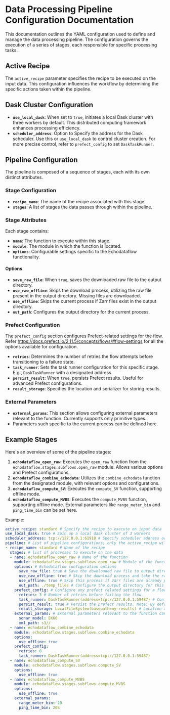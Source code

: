 # Data Processing Pipeline Configuration Documentation

This documentation outlines the YAML configuration used to define and manage the data processing pipeline. The configuration governs the execution of a series of stages, each responsible for specific processing tasks.

## Active Recipe

The `active_recipe` parameter specifies the recipe to be executed on the input data. This configuration influences the workflow by determining the specific actions taken within the pipeline.

## Dask Cluster Configuration

- **`use_local_dask`**: When set to `true`, initiates a local Dask cluster with three workers by default. This distributed computing framework enhances processing efficiency.
- **`scheduler_address`**: Option to Specify the address for the Dask scheduler. Use this or `use_local_dask` to control cluster creation. For more precise control, refer to `prefect_config` to set `DaskTaskRunner`.

## Pipeline Configuration

The pipeline is composed of a sequence of stages, each with its own distinct attributes.

### Stage Configuration

- **`recipe_name`**: The name of the recipe associated with this stage.
- **`stages`**: A list of stages the data passes through within the pipeline.

### Stage Attributes

Each stage contains:

- **`name`**: The function to execute within this stage.
- **`module`**: The module in which the function is located.
- **`options`**: Configurable settings specific to the Echodataflow functionality.

#### Options

- **`save_raw_file`**: When `true`, saves the downloaded raw file to the output directory.
- **`use_raw_offline`**: Skips the download process, utilizing the raw file present in the output directory. Missing files are downloaded.
- **`use_offline`**: Skips the current process if Zarr files exist in the output directory.
- **`out_path`**: Configures the output directory for the current process.

### Prefect Configuration

The `prefect_config` section configures Prefect-related settings for the flow. Refer https://docs.prefect.io/2.11.5/concepts/flows/#flow-settings for all the options available for configuration.

- **`retries`**: Determines the number of retries the flow attempts before transitioning to a failure state.
- **`task_runner`**: Sets the task runner configuration for this specific stage. E.g., `DaskTaskRunner` with a designated address.
- **`persist_result`**: When `true`, persists Prefect results. Useful for advanced Prefect configurations.
- **`result_storage`**: Specifies the location and serializer for storing results.

### External Parameters

- **`external_params`**: This section allows configuring external parameters relevant to the function. Currently supports only primitive types.
- Parameters such specific to the current process can be defined here.

## Example Stages

Here's an overview of some of the pipeline stages:

1. **`echodataflow_open_raw`**: Executes the `open_raw` function from the `echodataflow.stages.subflows.open_raw` module. Allows various options and Prefect configurations.
2. **`echodataflow_combine_echodata`**: Utilizes the `combine_echodata` function from the designated module, with relevant options and configurations.
3. **`echodataflow_compute_SV`**: Executes the `compute_SV` function, supporting offline mode.
4. **`echodataflow_compute_MVBS`**: Executes the `compute_MVBS` function, supporting offline mode. External parameters like `range_meter_bin` and `ping_time_bin` can be set here.

Example:

```yaml
active_recipe: standard # Specify the recipe to execute on input data
use_local_dask: true # Spin up a local dask cluster of 3 workers
scheduler_address: tcp://127.0.0.1:61918 # Specify scheduler address or use_local_dask to control cluster creation. For more granular control, under prefect_config, use DaskTaskRunner(address=<scheduler_address>)
pipeline: # List of pipeline configurations; only the active_recipe will be executed.
- recipe_name: standard # Name of the recipe
  stages: # list of processes to execute on the data
  - name: echodataflow_open_raw # Name of the function
    module: echodataflow.stages.subflows.open_raw # Module of the function
    options: # Echodataflow configuration options
      save_raw_file: true # Save the downloaded raw file to output directory. Refer <link> for more information on how to configure output directory.
      use_raw_offline: true # Skip the download process and take the raw file present in the output directory. Note: Missing files will be downloaded in the output directory.
      use_offline: true # Skip this process if zarr files are already present in the output directory.
      out_path: ./temp_files # Configure the output directory for this process 
    prefect_config: # Configure any prefect related settings for a flow. For an exhaustive list of configurations refer <https://docs.prefect.io/2.11.5/concepts/flows/#flow-settings>. Task based configurations are optimized and handled by echodataflow 
      retries: 3 # Number of retries before failing the flow
      task_runner: DaskTaskRunner(address=tcp://127.0.0.1:59487) # Configure Runner setting for this specific stage
      persist_result: true # Persist the prefect results. Note: By default the output will be stored in the output directory, this option should only be used if dealing with advanced prefect configuration and integration
      result_storage: LocalFileSystem(basepath=my-results) # Location and type of serializer to be used for storing the result
    external_params: # External parameters relevant to the function can be configured using below. Currently only primitive types are supported under this configuration
      sonar_model: EK60
      xml_path: s3//
  - name: echodataflow_combine_echodata
    module: echodataflow.stages.subflows.combine_echodata
    options:
      use_offline: true
    prefect_config:
      retries: 0
      task_runner: DaskTaskRunner(address=tcp://127.0.0.1:59487)
  - name: echodataflow_compute_SV
    module: echodataflow.stages.subflows.compute_SV
    options:
      use_offline: true
  - name: echodataflow_compute_MVBS
    module: echodataflow.stages.subflows.compute_MVBS
    options:
      use_offline: true
    external_params:
      range_meter_bin: 20 
      ping_time_bin: 20S
```